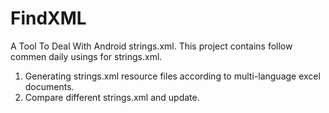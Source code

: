 # FindXML  

A Tool To Deal With Android strings.xml. This project contains follow commen daily usings for strings.xml.  

1. Generating strings.xml resource files according to multi-language excel documents. 
2. Compare different strings.xml and update.

